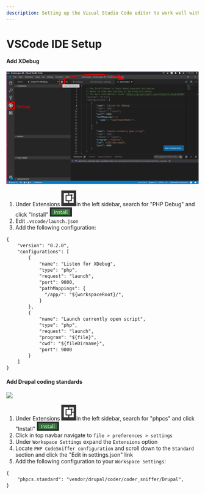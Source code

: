 ```yaml
---
description: Setting up the Visual Studio Code editor to work well with Drupal
---
```


# VSCode IDE Setup

#### Add XDebug

![](<../../../.gitbook/assets/debug (1).png>)

1. Under Extensions <img src="../../../.gitbook/assets/extensions.png" alt="" data-size="line">in the left sidebar, search for "PHP Debug" and click "Install" <img src="../../../.gitbook/assets/install.png" alt="" data-size="line">&#x20;
2. Edit `.vscode/launch.json`  &#x20;
3. Add the following configuration:

```
{
    "version": "0.2.0",
    "configurations": [
        {
            "name": "Listen for XDebug",
            "type": "php",
            "request": "launch",
            "port": 9000,
            "pathMappings": {
              "/app/": "${workspaceRoot}/",
            }
        },
        {
            "name": "Launch currently open script",
            "type": "php",
            "request": "launch",
            "program": "${file}",
            "cwd": "${fileDirname}",
            "port": 9000
        }
    ]
}
```

#### Add Drupal coding standards

![](../../../.gitbook/assets/phpcs\_drupal.png)

1. Under Extensions <img src="../../../.gitbook/assets/extensions.png" alt="" data-size="line">in the left sidebar, search for "phpcs" and click "Install" <img src="../../../.gitbook/assets/install.png" alt="" data-size="line">&#x20;
2. Click in top navbar navigate to `file > preferences > settings`&#x20;
3. Under `Workspace Settings` expand the `Extensions` option&#x20;
4. Locate `PHP CodeSniffer configuration` and scroll down to the `Standard` section and click the "Edit in settings.json" link
5. Add the following configuration to your `Workspace Settings`:

```
{
    "phpcs.standard": "vendor/drupal/coder/coder_sniffer/Drupal",
}
```
